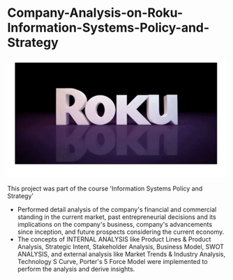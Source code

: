 # Company-Analysis-on-Roku-Information-Systems-Policy-and-Strategy
<img src="Roku2.JPG" width = "600">

This project was part of the course 'Information Systems Policy and Strategy'

- Performed detail analysis of the company's financial and commercial standing in the current market, past entrepreneurial decisions and its implications on the company's business, company's advancements since inception, and future prospects considering the current economy.
- The concepts of INTERNAL ANALYSIS like Product Lines & Product Analysis, Strategic Intent, Stakeholder Analysis, Business Model, SWOT ANALYSIS, and external analysis like Market Trends & Industry Analysis, Technology S Curve, Porter's 5 Force Model were implemented to perform the analysis and derive insights. 
